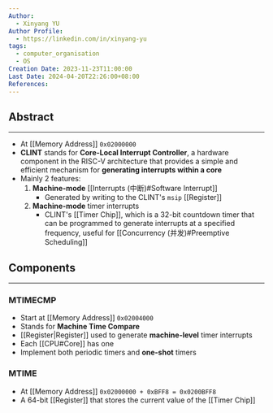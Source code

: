 ```yaml
---
Author:
  - Xinyang YU
Author Profile:
  - https://linkedin.com/in/xinyang-yu
tags:
  - computer_organisation
  - OS
Creation Date: 2023-11-23T11:00:00
Last Date: 2024-04-20T22:26:00+08:00
References: 
---
```

## Abstract
---
-  At [[Memory Address]] `0x02000000`
- **CLINT** stands for **Core-Local Interrupt Controller**,  a hardware component in the RISC-V architecture that provides a simple and efficient mechanism for **generating interrupts within a core**
- Mainly 2 features:
	1) **Machine-mode** [[Interrupts (中断)#Software Interrupt]]
		- Generated by writing to the CLINT's `msip` [[Register]]
	2) **Machine-mode** timer interrupts
		- CLINT's [[Timer Chip]], which is a 32-bit countdown timer that can be programmed to generate interrupts at a specified frequency, useful for [[Concurrency (并发)#Preemptive Scheduling]]

## Components
---
### MTIMECMP
- Start at [[Memory Address]] `0x02004000`
- Stands for **Machine Time Compare**
- [[Register|Register]] used to generate **machine-level** timer interrupts
- Each [[CPU#Core]] has one
- Implement both periodic timers and **one-shot** timers
### MTIME
- At [[Memory Address]] `0x02000000 + 0xBFF8 = 0x0200BFF8`
- A 64-bit [[Register]] that stores the current value of the [[Timer Chip]]